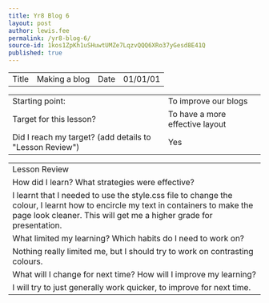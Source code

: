 ```yaml
---
title: Yr8 Blog 6
layout: post
author: lewis.fee
permalink: /yr8-blog-6/
source-id: 1kos1ZpKh1uSHuwtUMZe7LqzvQQQ6XRo37yGesd8E41Q
published: true
---
```

<table>
  <tr>
    <td>Title</td>
    <td>Making a blog</td>
    <td>Date</td>
    <td>01/01/01</td>
  </tr>
</table>


<table>
  <tr>
    <td>Starting point:</td>
    <td>To improve our blogs</td>
  </tr>
  <tr>
    <td>Target for this lesson?</td>
    <td>To have a more effective layout</td>
  </tr>
  <tr>
    <td>Did I reach my target? 
(add details to "Lesson Review")</td>
    <td> Yes</td>
  </tr>
</table>


<table>
  <tr>
    <td>Lesson Review</td>
  </tr>
  <tr>
    <td>How did I learn? What strategies were effective? </td>
  </tr>
  <tr>
    <td>I learnt that I needed to use the style.css file to change the colour, I learnt how to encircle my text in containers to make the page look cleaner. This will get me a higher grade for presentation.</td>
  </tr>
  <tr>
    <td>What limited my learning? Which habits do I need to work on? </td>
  </tr>
  <tr>
    <td>Nothing really limited me, but I should try to work on contrasting colours.</td>
  </tr>
  <tr>
    <td>What will I change for next time? How will I improve my learning?</td>
  </tr>
  <tr>
    <td>I will try to just generally work quicker, to improve for next time.</td>
  </tr>
</table>


